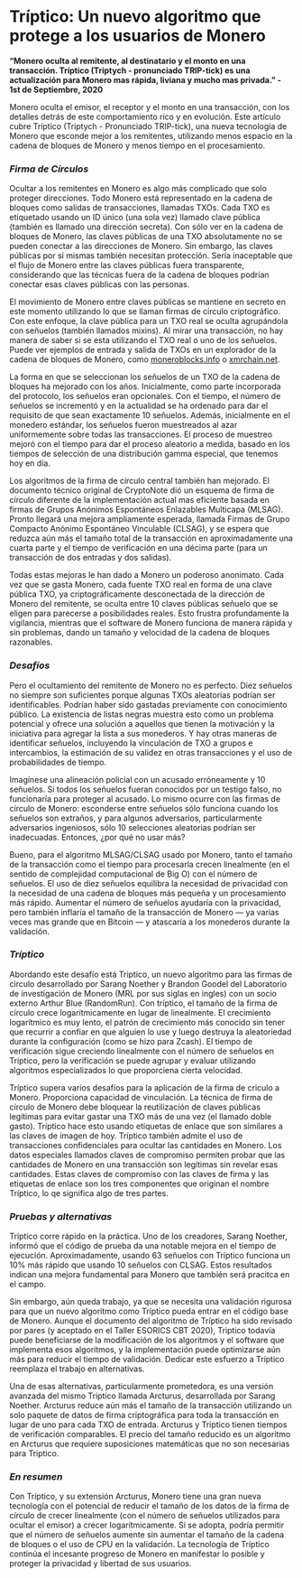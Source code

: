 # Tríptico: Un nuevo algoritmo que protege a los usuarios de Monero

**“Monero oculta al remitente, al destinatario y el monto en una transacción. Tríptico (Triptych - pronunciado TRIP-tick) es una actualización para Monero mas rápida, liviana y mucho mas privada.” - 1st de Septiembre, 2020**

Monero oculta el emisor, el receptor y el monto en una transacción, con los detalles detrás de este comportamiento rico y en evolución. Este artículo cubre Tríptico (Triptych - Pronunciado TRIP-tick), una nueva tecnología de Monero que esconde mejor a los remitentes, utilizando menos espacio en la cadena de bloques de Monero y menos tiempo en el procesamiento. 

### _Firma de Círculos_

Ocultar a los remitentes en Monero es algo más complicado que solo proteger direcciones. Todo Monero está representado en la cadena de bloques como salidas de transacciones, llamadas TXOs. Cada TXO es etiquetado usando un ID único (una sola vez) llamado clave pública (también es llamado una dirección secreta). Con sólo ver en la cadena de bloques de Monero, las claves públicas de una TXO absolutamente no se pueden conectar a las direcciones de Monero. Sin embargo, las claves públicas por si mismas también necesitan protección. Sería inaceptable que el flujo de Monero entre las claves públicas fuera transparente, considerando que las técnicas fuera de la cadena de bloques podrían conectar esas claves públicas con las personas.

El movimiento de Monero entre claves públicas se mantiene en secreto en este momento utilizando lo que se llaman firmas de círculo criptográfico. Con este enfoque, la clave pública para un TXO real se oculta agrupándola con señuelos (también llamados mixins). Al mirar una transacción, no hay manera de saber si se esta utilizando el TXO real o uno de los señuelos. Puede ver ejemplos de entrada y salida de TXOs en un explorador de la cadena de bloques de Monero, como [moneroblocks.info](https://moneroblocks.info/) o [xmrchain.net](https://xmrchain.net/).

La forma en que se seleccionan los señuelos de un TXO de la cadena de bloques ha mejorado con los años. Inicialmente, como parte incorporada del protocolo, los señuelos eran opcionales. Con el tiempo, el número de señuelos se incrementó y en la actualidad se ha ordenado para dar el requisito de que sean exactamente 10 señuelos. Además, inicialmente en el monedero estándar, los señuelos fueron muestreados al azar uniformemente sobre todas las transacciones. El proceso de muestreo mejoró con el tiempo para dar el proceso aleatorio a medida, basado en los tiempos de selección de una distribución gamma especial, que tenemos hoy en día.

Los algoritmos de la firma de círculo central también han mejorado. El documento técnico original de CryptoNote dió un esquema de firma de círculo diferente de la implementación actual mas eficiente basada en firmas de Grupos Anónimos Espontáneos Enlazables Multicapa (MLSAG). Pronto llegará una mejora ampliamente esperada, llamada Firmas de Grupo Compacto Anónimo Espontáneo Vinculable (CLSAG), y se espera que reduzca aún más el tamaño total de la transacción en aproximadamente una cuarta parte y el tiempo de verificación en una décima parte (para un transacción de dos entradas y dos salidas).

Todas estas mejoras le han dado a Monero un poderoso anonimato. Cada vez que se gasta Monero, cada fuente TXO real en forma de una clave pública TXO, ya criptográficamente desconectada de la dirección de Monero del remitente, se oculta entre 10 claves públicas señuelo que se eligen para parecerse a posibilidades reales. Esto frustra profundamente la vigilancia, mientras que el software de Monero funciona de manera rápida y sin problemas, dando un tamaño y velocidad de la cadena de bloques razonables.

### _Desafíos_

Pero el ocultamiento del remitente de Monero no es perfecto. Diez señuelos no siempre son suficientes porque algunas TXOs aleatorias podrían ser identificables. Podrían haber sido gastadas previamente con conocimiento público. La existencia de listas negras muestra esto como un problema potencial y ofrece una solución a aquellos que tienen la motivación y la iniciativa para agregar la lista a sus monederos. Y hay otras maneras de identificar señuelos, incluyendo la vinculación de TXO a grupos e intercambios, la estimación de su validez en otras transacciones y el uso de probabilidades de tiempo.

Imagínese una alineación policial con un acusado erróneamente y 10 señuelos. Si todos los señuelos fueran conocidos por un testigo falso, no funcionaría para proteger al acusado. Lo mismo ocurre con las firmas de círculo de Monero: esconderse entre señuelos sólo funciona cuando los señuelos son extraños, y para algunos adversarios, particularmente adversarios ingeniosos, sólo 10 selecciones aleatorias podrían ser inadecuadas. Entonces, ¿por qué no usar más?

Bueno, para el algoritmo MLSAG/CLSAG usado por Monero, tanto el tamaño de la transacción como el tiempo para procesarla crecen linealmente (en el sentido de complejidad computacional de Big O) con el número de señuelos. El uso de diez señuelos equilibra la necesidad de privacidad con la necesidad de una cadena de bloques más pequeña y un procesamiento más rápido. Aumentar el número de señuelos ayudaría con la privacidad, pero también inflaría el tamaño de la transacción de Monero — ya varias veces mas grande que en Bitcoin — y atascaría a los monederos durante la validación.

### _Tríptico_

Abordando este desafío está Triptico, un nuevo algoritmo para las firmas de circulo desarrollado por Sarang Noether y Brandon Goodel del Laboratorio de investigación de Monero (MRL por sus siglas en ingles) con un socio externo Arthur Blue (RandomRun). Con tríptico, el tamaño de la firma de círculo crece logarítmicamente en lugar de linealmente. El crecimiento logarítmico es muy lento, el patrón de crecimiento más conocido sin tener que recurrir a confiar en que alguien lo use y luego destruya la aleatoriedad durante la configuración (como se hizo para Zcash). El tiempo de verificación sigue creciendo linealmente con el número de señuelos en Tríptico, pero la verificación se puede agrupar y evaluar utilizando algoritmos especializados lo que proporciena cierta velocidad.

Tríptico supera varios desafíos para la aplicación de la firma de criculo a Monero. Proporciona capacidad de vinculación. La técnica de firma de círculo de Monero debe bloquear la reutilización de claves públicas legítimas para evitar gastar una TXO más de una vez (el llamado doble gasto). Tríptico hace esto usando etiquetas de enlace que son similares a las claves de imagen de hoy. Tríptico también admite el uso de transacciones confidenciales para ocultar las cantidades en Monero. Los datos especiales llamados claves de compromiso permiten probar que las cantidades de Monero en una transacción son legítimas sin revelar esas cantidades. Estas claves de compromiso con las claves de firma y las etiquetas de enlace son los tres componentes que originan el nombre Tríptico, lo qe significa algo de tres partes. 

### _Pruebas y alternativas_

Tríptico corre rápido en la práctica. Uno de los creadores, Sarang Noether, informó que el código de prueba da una notable mejora en el tiempo de ejecución. Aproximadamente, usando 63 señuelos con Tríptico funciona un 10% más rápido que usando 10 señuelos con CLSAG. Estos resultados indican una mejora fundamental para Monero que también será pracitca en el campo. 

Sin embargo, aún queda trabajo, ya que se necesita una validación rigurosa para que un nuevo algoritmo como Tríptico pueda entrar en el código base de Monero. Aunque el documento del algoritmo de Tríptico ha sido revisado por pares (y aceptado en el Taller ESORICS CBT 2020), Triptico todavía puede beneficiarse de la modificación de los algoritmos y el software que implementa esos algoritmos, y la implementación puede optimizarse aún más para reducir el tiempo de validación. Dedicar este esfuerzo a Tríptico reemplaza el trabajo en alternativas.

Una de esas alternativas, particularmente prometedora, es una versión avanzada del mismo Triptico llamada Arcturus, desarrollada por Sarang Noether. Arcturus reduce aún más el tamaño de la transacción utilizando un solo paquete de datos de firma criptográfica para toda la transacción en lugar de uno para cada TXO de entrada. Arcturus y Triptico tienen tiempos de verificación comparables. El precio del tamaño reducido es un algoritmo en Arcturus que requiere suposiciones matemáticas que no son necesarias para Triptico.

### _En resumen_

Con Tríptico, y su extensión Arcturus, Monero tiene una gran nueva tecnología con el potencial de reducir el tamaño de los datos de la firma de círculo de crecer linealmente (con el número de señuelos utilizados para ocultar el emisor) a crecer logarítmicamente. Si se adopta, podría permitir que el número de señuelos aumente sin aumentar el tamaño de la cadena de bloques o el uso de CPU en la validación. La tecnología de Tríptico continúa el incesante progreso de Monero en manifestar lo posible y proteger la privacidad y libertad de sus usuarios.
